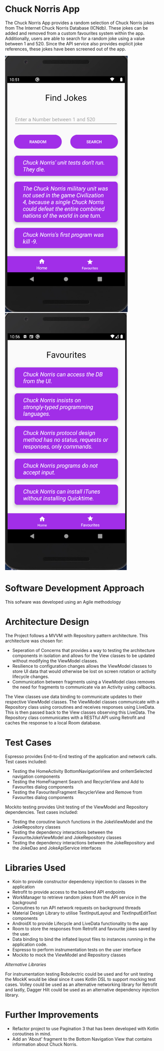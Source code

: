 # Chuck Norris App
The Chuck Norris App provides a random selection of Chuck Norris jokes from The Internet Chuck Norris Database (ICNdb). These jokes can be added and removed from a custom favourites system within the app. Additionally, users are able to search for a random joke using a value between 1 and 520. Since the API service also provides explicit joke references, these jokes have been screened out of the app. 

![Alt text](app/docs/find_jokes_screenshot.png?raw=true "Title") ![Alt text](app/docs/favourites_screenshot.png?raw=true "Title")

# Software Development Approach
This sofware was developed using an Agile methodology

# Architecture Design
The Project follows a MVVM with Repository pattern architecture. This architecture was chosen for:
- Seperation of Concerns that provides a way to testing the architecture components in isolation and allows for the View classes to be updated without modifying the ViewModel classes.
- Resilience to configuration changes allows the ViewModel classes to store UI data that would otherwise be lost on screen rotation or activity lifecycle changes.
- Communication between fragments using a ViewModel class removes the need for fragments to communicate via an Activity using callbacks.

The View classes use data binding to communicate updates to their respective ViewModel classes. The ViewModel classes communicate with a Repository class using coroutines and receives responses using LiveData. This is then passed back to the View classes observing this LiveData. The Repository class communicates with a RESTful API using Retrofit and caches the response to a local Room database.

# Test Cases
Espresso provides End-to-End testing of the application and network calls. Test cases included: 
- Testing the HomeActivity BottomNavigationView and onItemSelected navigation components 
- Testing the HomeFragment Search and RecyclerView and Add to Favourites dialog components
- Testing the FavouritesFragment RecyclerView and Remove from Favourites dialog components

Mockito testing provides Unit testing of the ViewModel and Repository dependencies. Test cases included:
- Testing the coroutine launch functions in the JokeViewModel and the JokeRepository classes
- Testing the dependency interactions between the FavouriteJokeViewModel and JokeRepository classes
- Testing the dependency interactions between the JokeRepository and the JokeDao and JokeApiService interfaces

# Libraries Used
- Koin to provide constructor dependency injection to classes in the application
- Retrofit to provide access to the backend API endpoints
- WorkManager to retrieve random jokes from the API service in the background
- Coroutines to run API network requests on background threads
- Material Design Library to utilise TextInputLayout and TextInputEditText components
- AndroidX to provide Lifecycle and LiveData functionality to the app
- Room to store the responses from Retrofit and favourite jokes saved by the user.
- Data binding to bind the inflated layout files to instances running in the application code.
- Espresso to perform instrumentation tests on the user interface
- Mockito to mock the ViewModel and Repository classes

*Alternative Libraries*

For instrumentation testing Robolectric could be used and for unit testing the MockK would be ideal since it uses Kotlin DSL to support mocking test cases.
Volley could be used as an alternative networking library for Retrofit and lastly, Dagger Hilt could be used as an alternative dependency injection library.

# Further Improvements

- Refactor project to use Pagination 3 that has been developed with Kotlin coroutines in mind.
- Add an 'About' fragment to the Bottom Navigation View that contains information about Chuck Norris.
